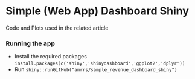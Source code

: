 # Simple (Web App) Dashboard Shiny
Code and Plots used in the related article

### Running the app

* Install the required packages `install.packages(c('shiny','shinydashboard','ggplot2','dplyr'))`
* Run `shiny::runGitHub("amrrs/sample_revenue_dashboard_shiny")`
